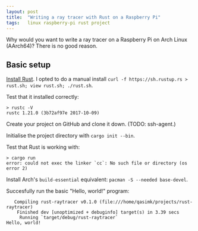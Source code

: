 ```yaml
---
layout: post
title:  "Writing a ray tracer with Rust on a Raspberry Pi"
tags:   linux raspberry-pi rust project
---
```


Why would you want to write a ray tracer on a Raspberry Pi on Arch Linux (AArch64)? There is no good reason.

## Basic setup

[Install Rust][install-rust]. I opted to do a manual install
`curl -f https://sh.rustup.rs > rust.sh; view rust.sh; ./rust.sh`.

Test that it installed correctly:

```console
> rustc -V
rustc 1.21.0 (3b72af97e 2017-10-09)
```

Create your project on GitHub and clone it down. (TODO: ssh-agent.)

Initialise the project directory with `cargo init --bin`.

Test that Rust is working with:

```console
> cargo run
error: could not exec the linker `cc`: No such file or directory (os error 2)
```

Install Arch's `build-essential` equivalent: `pacman -S --needed base-devel`.

Succesfully run the basic "Hello, world!" program:

```console
   Compiling rust-raytracer v0.1.0 (file:///home/qasimk/projects/rust-raytracer)
    Finished dev [unoptimized + debuginfo] target(s) in 3.39 secs
     Running `target/debug/rust-raytracer`
Hello, world!
```


[install-rust]: https://wiki.archlinux.org/index.php/Rust
